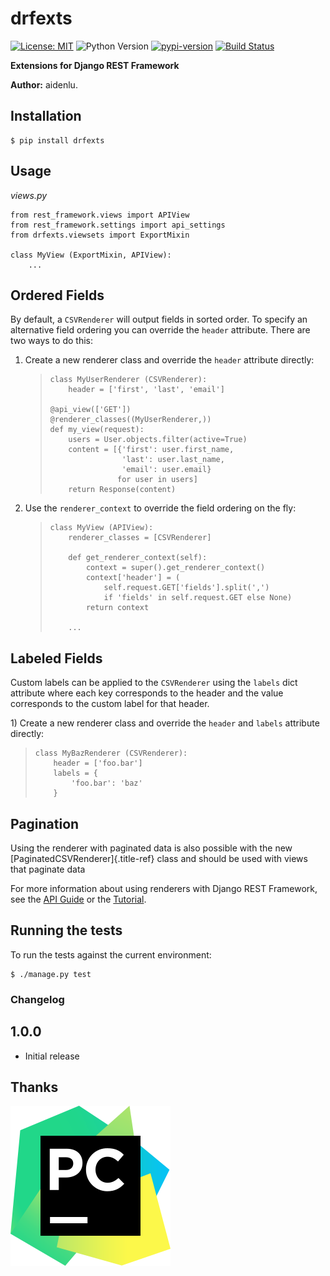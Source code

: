 drfexts
=======

[![License: MIT](https://img.shields.io/badge/License-MIT-yellow.svg)](https://opensource.org/licenses/MIT)
![Python Version](https://img.shields.io/badge/python-3.8-blue)
[![pypi-version](https://img.shields.io/pypi/v/drfexts.svg)](https://pypi.python.org/pypi/drfexts)
[![Build Status](https://travis-ci.com/dwyl/esta.svg?branch=master)](https://travis-ci.org/)

**Extensions for Django REST Framework**

**Author:** aidenlu.

Installation
------------

``` {.bash}
$ pip install drfexts
```

Usage
-----

*views.py*

``` {.python}
from rest_framework.views import APIView
from rest_framework.settings import api_settings
from drfexts.viewsets import ExportMixin

class MyView (ExportMixin, APIView):
    ...
```

Ordered Fields
--------------

By default, a `CSVRenderer` will output fields in sorted order. To
specify an alternative field ordering you can override the `header`
attribute. There are two ways to do this:

1)  Create a new renderer class and override the `header` attribute
    directly:

    > ``` {.python}
    > class MyUserRenderer (CSVRenderer):
    >     header = ['first', 'last', 'email']
    >
    > @api_view(['GET'])
    > @renderer_classes((MyUserRenderer,))
    > def my_view(request):
    >     users = User.objects.filter(active=True)
    >     content = [{'first': user.first_name,
    >                 'last': user.last_name,
    >                 'email': user.email}
    >                for user in users]
    >     return Response(content)
    > ```

2)  Use the `renderer_context` to override the field ordering on the
    fly:

    > ``` {.python}
    > class MyView (APIView):
    >     renderer_classes = [CSVRenderer]
    >
    >     def get_renderer_context(self):
    >         context = super().get_renderer_context()
    >         context['header'] = (
    >             self.request.GET['fields'].split(',')
    >             if 'fields' in self.request.GET else None)
    >         return context
    >
    >     ...
    > ```

Labeled Fields
--------------

Custom labels can be applied to the `CSVRenderer` using the `labels`
dict attribute where each key corresponds to the header and the value
corresponds to the custom label for that header.

1\) Create a new renderer class and override the `header` and `labels`
attribute directly:

> ``` {.python}
> class MyBazRenderer (CSVRenderer):
>     header = ['foo.bar']
>     labels = {
>         'foo.bar': 'baz'
>     }
> ```

Pagination
----------

Using the renderer with paginated data is also possible with the new
[PaginatedCSVRenderer]{.title-ref} class and should be used with views
that paginate data

For more information about using renderers with Django REST Framework,
see the [API
Guide](http://django-rest-framework.org/api-guide/renderers/) or the
[Tutorial](http://django-rest-framework.org/tutorial/1-serialization/).

Running the tests
-----------------

To run the tests against the current environment:

``` {.bash}
$ ./manage.py test
```

### Changelog

1.0.0
-----

-   Initial release

## Thanks

[![PyCharm](docs/pycharm.svg)](https://www.jetbrains.com/?from=drfexts)